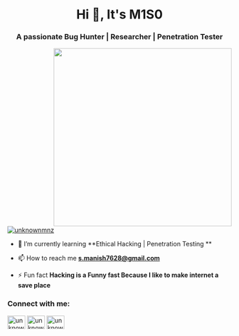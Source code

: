 <h1 align="center">Hi 👋, It's M1S0</h1>
<h3 align="center">A passionate Bug Hunter | Researcher | Penetration Tester</h3>
<img align="right" width="400px" src="https://media.tenor.com/j1361C75IdkAAAAd/hacker.gif" />
<p align="left"> <a href="https://twitter.com/unknownmnz" target="blank"><img src="https://img.shields.io/twitter/follow/unknownmnz?logo=twitter&style=for-the-badge" alt="unknownmnz" /></a> </p>

- 🌱 I’m currently learning **Ethical Hacking | Penetration Testing **

- 📫 How to reach me **s.manish7628@gmail.com**

- ⚡ Fun fact **Hacking is a Funny fast Because I like to make internet a save place**

<h3 align="left">Connect with me:</h3>
<p align="left">
<a href="https://twitter.com/unknownmnz" target="blank"><img align="center" src="https://raw.githubusercontent.com/rahuldkjain/github-profile-readme-generator/master/src/images/icons/Social/twitter.svg" alt="unknownmnz" height="30" width="40" /></a>
  <a href="https://bugcrowd.com/M1S0" target="blank"><img align="center" src="https://logos.bugcrowdusercontent.com/logos/ef74/d1fa/62a5b64c/3809e0af42850a579f02c3434743e3ca_bugcrowd__1_.png" alt="unknownmnz" height="30" width="40" /></a>
    <a href="https://www.instagram.com/manish__s10/" target="blank"><img align="center" src="https://cdn-icons-png.flaticon.com/512/87/87390.png" alt="unknownmnz" height="30" width="40" /></a>
</p>


